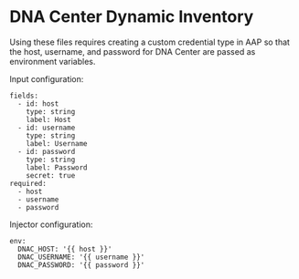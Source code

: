 # DNA Center Dynamic Inventory

Using these files requires creating a custom credential type in AAP so that the host, username, and password for DNA Center are passed as environment variables.

    
Input configuration:
```
fields:
  - id: host
    type: string
    label: Host
  - id: username
    type: string
    label: Username
  - id: password
    type: string
    label: Password
    secret: true
required:
  - host
  - username
  - password
```
Injector configuration:
```
env:
  DNAC_HOST: '{{ host }}'
  DNAC_USERNAME: '{{ username }}'
  DNAC_PASSWORD: '{{ password }}'
```
